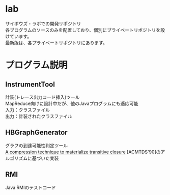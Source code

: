 # lab
サイボウズ・ラボでの開発リポジトリ  
各プログラムのソースのみを配置しており、個別にプライベートリポジトリを設けています。  
最新版は、各プライベートリポジトリにあります。

# プログラム説明
## InstrumentTool
計装(トレース出力コード挿入)ツール  
MapReduce向けに設計中だが、他のJavaプログラムにも適応可能  
入力：クラスファイル  
出力：計装されたクラスファイル  
## HBGraphGenerator
グラフの到達可能性判定ツール  
[A compression technique to materialize transitive closure] [ACMTDS'90]のアルゴリズムに基づいた実装
## RMI
Java RMIのテストコード


<!-- リンク -->
[A compression technique to materialize transitive closure]: https://dl.acm.org/doi/10.1145/99935.99944